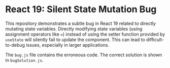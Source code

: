# React 19: Silent State Mutation Bug

This repository demonstrates a subtle bug in React 19 related to directly mutating state variables.  Directly modifying state variables (using assignment operators like `=`) instead of using the setter function provided by `useState` will silently fail to update the component. This can lead to difficult-to-debug issues, especially in larger applications.

The `bug.js` file contains the erroneous code.  The correct solution is shown in `bugSolution.js`.